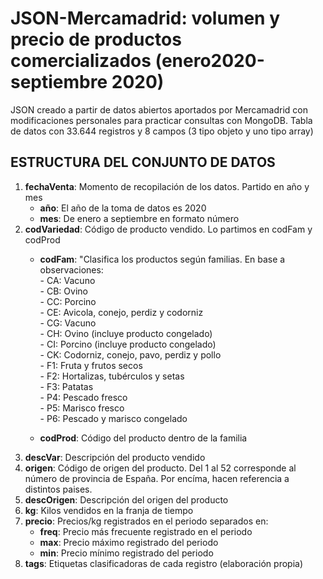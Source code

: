 # JSON-Mercamadrid: volumen y precio de productos comercializados (enero2020-septiembre 2020)
JSON creado a partir de datos abiertos aportados por Mercamadrid con modificaciones personales para practicar consultas con MongoDB.
Tabla de datos con 33.644 registros y 8 campos (3 tipo objeto y uno tipo array)

## ESTRUCTURA DEL CONJUNTO DE DATOS	
	
1. **fechaVenta**:	Momento de recopilación de los datos. Partido en año y mes </br>
	+ **año**:	El año de la toma de datos es 2020 </br>
	+ **mes**:	De enero a septiembre en formato número </br>
2. **codVariedad**:	Código de producto vendido. Lo partimos en  codFam y codProd </br>
	+ **codFam**:	"Clasifica los productos según familias. En base a observaciones: </br>
     		- CA: Vacuno </br>
      		- CB: Ovino</br>
     		- CC: Porcino</br>
     		- CE: Avicola, conejo, perdiz y codorniz</br>
      		- CG: Vacuno</br>
      		- CH: Ovino (incluye producto congelado)</br>
      		- CI: Porcino (incluye producto congelado)</br>
      		- CK: Codorniz, conejo, pavo, perdiz y pollo</br>
      		- F1: Fruta y frutos secos</br>
      		- F2: Hortalizas, tubérculos y setas</br>
      		- F3: Patatas</br>
      		- P4: Pescado fresco</br>
      		- P5: Marisco fresco</br>
      		- P6: Pescado y marisco congelado</br>
      
  	+ **codProd**:	Código del producto dentro de la familia</br>      
3. **descVar**:	Descripción del producto vendido</br>
4. **origen**:	Código de origen del producto. Del 1 al 52 corresponde al número de provincia de España. Por encíma, hacen referencia a distintos paises.</br>
5. **descOrigen**:	Descripción del origen del producto</br>
6. **kg**:	Kilos vendidos en la franja de tiempo</br>
7. **precio**:	Precios/kg registrados en el periodo separados en:</br>
   + **freq**:	Precio más frecuente registrado en el periodo</br>
   + **max**:	Precio máximo registrado del periodo</br>
   + **min**:	Precio mínimo registrado del periodo</br>
8. **tags**:	Etiquetas clasificadoras de cada registro (elaboración propia)</br>


